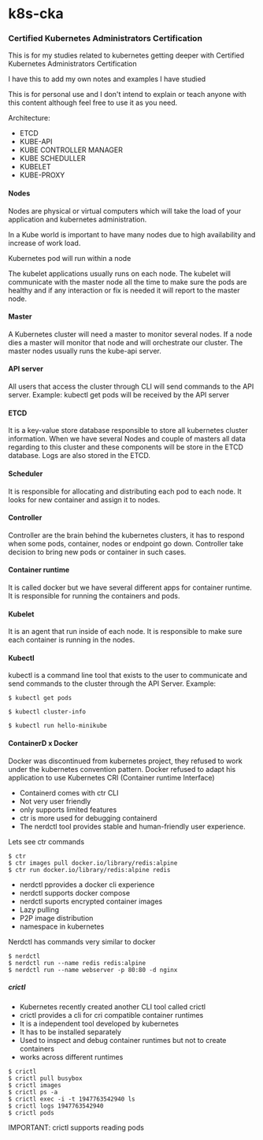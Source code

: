 # k8s-cka

### Certified Kubernetes Administrators Certification

This is for my studies related to kubernetes getting deeper with Certified Kubernetes Administrators Certification

I have this to add my own notes and examples I have studied 

This is for personal use and I don't intend to explain or teach anyone with this content although feel free to use it as you need.


Architecture:
- ETCD
- KUBE-API
- KUBE CONTROLLER MANAGER
- KUBE SCHEDULLER 
- KUBELET
- KUBE-PROXY


#### Nodes

Nodes are physical or virtual computers which will take the load of your application and kubernetes administration.

In a Kube world is important to have many nodes due to high availability and increase of work load.

Kubernetes pod will run within a node 

The kubelet applications usually runs on each node. The kubelet will communicate with the master node all the time to make sure the pods are healthy and if any interaction or fix is needed it will report to the master node.

#### Master

A Kubernetes cluster will need a master to monitor several nodes. If a node dies a master will monitor that node and will orchestrate our cluster. The master nodes usually runs the kube-api server.

#### API server

All users that access the cluster through CLI will send commands to the API server. Example: kubectl get pods will be received by the API server

#### ETCD

It is a key-value store database responsible to store all kubernetes cluster information. When we have several Nodes and couple of masters all data regarding to this cluster and these components will be store in the ETCD database. Logs are also stored in the ETCD.


#### Scheduler 

It is responsible for allocating and distributing  each pod to each node. It looks for new container and assign it to nodes.

#### Controller 

Controller are the brain behind the kubernetes clusters, it has to respond when some pods, container, nodes or endpoint go down. Controller take decision to bring new pods or container in such cases. 


#### Container runtime

It is called docker but we have several different apps for container runtime. It is responsible for running the containers and pods.


#### Kubelet 

It is an agent that run inside of each node. It is responsible to make sure each container is running in the nodes.


#### Kubectl 

kubectl is a command line tool that exists to the user to communicate and send commands to the cluster through the API Server. Example:

```
$ kubectl get pods

$ kubectl cluster-info

$ kubectl run hello-minikube
```


#### ContainerD x Docker

Docker was discontinued from kubernetes project, they refused to work under the kubernetes convention pattern. Docker refused to adapt his application to use Kubernetes CRI (Container runtime Interface)

- Containerd comes with ctr CLI
- Not very user friendly 
- only supports limited features 
- ctr is more used for debugging containerd
- The nerdctl tool provides stable and human-friendly user experience.

Lets see ctr commands 

```
$ ctr 
$ ctr images pull docker.io/library/redis:alpine
$ ctr run docker.io/library/redis:alpine redis
```

- nerdctl pprovides a docker cli experience
- nerdctl supports docker compose
- nerdctl suports encrypted container images
- Lazy pulling 
- P2P image distribution
- namespace in kubernetes 

Nerdctl has commands very similar to docker
```
$ nerdctl 
$ nerdctl run --name redis redis:alpine
$ nerdctl run --name webserver -p 80:80 -d nginx
```

##### crictl 

- Kubernetes recently created another CLI tool called crictl 
- crictl provides a cli for cri compatible container runtimes
- It is a independent tool developed by kubernetes 
- It has to be installed separately 
- Used to inspect and debug container runtimes but not to create containers
- works across different runtimes



```
$ crictl
$ crictl pull busybox
$ crictl images
$ crictl ps -a
$ crictl exec -i -t 1947763542940 ls
$ crictl logs 1947763542940
$ crictl pods 
```

IMPORTANT: crictl supports reading pods